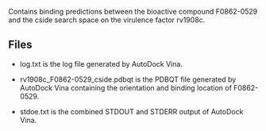Contains binding predictions between the bioactive compound F0862-0529 and the cside search space on the virulence factor rv1908c.

## Files

- log.txt is the log file generated by AutoDock Vina.

- rv1908c_F0862-0529_cside.pdbqt is the PDBQT file generated by AutoDock Vina containing the orientation and binding location of F0862-0529.

- stdoe.txt is the combined STDOUT and STDERR output of AutoDock Vina.

